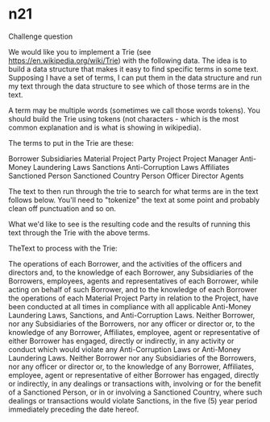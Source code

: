 # n21
Challenge question

We would like you to implement a Trie (see https://en.wikipedia.org/wiki/Trie) with the following data.
The idea is to build a data structure that makes it easy to find specific terms in some text.
Supposing I have a set of terms, I can put them in the data structure and run my text through the data structure to see which of those terms are in the text.

A term may be multiple words (sometimes we call those words tokens).  You should build the Trie using tokens (not characters - which is the most common explanation and is what is showing in wikipedia).

The terms to put in the Trie are these:

Borrower
Subsidiaries
Material Project Party
Project
Project Manager
Anti-Money Laundering Laws
Sanctions
Anti-Corruption Laws
Affiliates
Sanctioned Person
Sanctioned Country
Person
Officer
Director
Agents


The text to then run through the trie to search for what terms are in the text follows below.
You'll need to "tokenize" the text at some point and probably clean off punctuation and so on.

What we'd like to see is the resulting code and the results of running this text through the Trie with the above terms.

TheText to process with the Trie:

The operations of each Borrower, and the activities of the officers and directors and, to the knowledge of each Borrower, 
any Subsidiaries of the Borrowers, employees, agents and representatives of each Borrower, while acting on behalf of such 
Borrower, and to the knowledge of each Borrower the operations of each Material Project Party in relation to the Project, 
have been conducted at all times in compliance with all applicable Anti-Money Laundering Laws, Sanctions, and Anti-Corruption 
Laws. Neither Borrower, nor any Subsidiaries of the Borrowers, nor any officer or director or, to the knowledge of any Borrower, 
Affiliates, employee, agent or representative of either Borrower has engaged, directly or indirectly, in any activity or conduct 
which would violate any Anti-Corruption Laws or Anti-Money Laundering Laws. Neither Borrower nor any Subsidiaries of the Borrowers, 
nor any officer or director or, to the knowledge of any Borrower, Affiliates, employee, agent or representative of either Borrower 
has engaged, directly or indirectly, in any dealings or transactions with, involving or for the benefit of a Sanctioned Person,
or in or involving a Sanctioned Country, where such dealings or transactions would violate Sanctions, in the five (5) year period
immediately preceding the date hereof.

